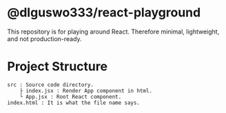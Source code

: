 # @dlguswo333/react-playground
This repository is for playing around React.
Therefore minimal, lightweight, and not production-ready.

# Project Structure
```
src : Source code directory.
    ├ index.jsx : Render App component in html.
    └ App.jsx : Root React component.
index.html : It is what the file name says.
```

